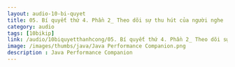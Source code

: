 ```yaml
---
layout: audio-10-bi-quyet
title: 05. Bí quyết thứ 4. Phần 2_ Theo dõi sự thu hút của người nghe 
category: audio
tags: [10bikip]
link: /audio/10biquyetthanhcong/05. Bí quyết thứ 4. Phần 2_ Theo dõi sự thu hút của người nghe.mp3 
image: /images/thumbs/java/Java Performance Companion.png
description : Java Performance Companion 
---
```












